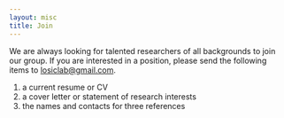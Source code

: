 ```yaml
---
layout: misc
title: Join
---
```


We are always looking for talented researchers of all backgrounds to join our group. If you are interested in a position, please send the following items to losiclab@gmail.com.

1. a current resume or CV
2. a cover letter or statement of research interests
3. the names and contacts for three references